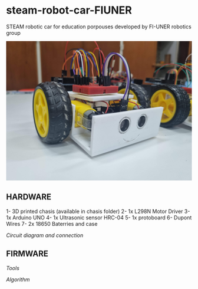 # steam-robot-car-FIUNER
STEAM robotic car for education porpouses developed by FI-UNER robotics group

<p align="center">
  <img src="https://github.com/RoboLab-FIUNER/steam-robot-car-FIUNER/blob/main/images/car.jpg" width="550" title="Fig. 1 frontal pic">
</p>

**HARDWARE** 
----
1- 3D printed chasis (available in chasis folder)
2- 1x L298N Motor Driver
3- 1x Arduino UNO
4- 1x Ultrasonic sensor HRC-04
5- 1x protoboard
6- Dupont Wires
7- 2x 18650 Baterries and case

*Circuit diagram and connection*


**FIRMWARE** 
----

*Tools*
 
 
*Algorithm*
